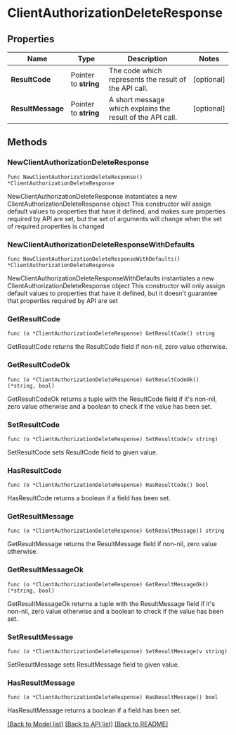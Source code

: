 # ClientAuthorizationDeleteResponse

## Properties

Name | Type | Description | Notes
------------ | ------------- | ------------- | -------------
**ResultCode** | Pointer to **string** | The code which represents the result of the API call. | [optional] 
**ResultMessage** | Pointer to **string** | A short message which explains the result of the API call. | [optional] 

## Methods

### NewClientAuthorizationDeleteResponse

`func NewClientAuthorizationDeleteResponse() *ClientAuthorizationDeleteResponse`

NewClientAuthorizationDeleteResponse instantiates a new ClientAuthorizationDeleteResponse object
This constructor will assign default values to properties that have it defined,
and makes sure properties required by API are set, but the set of arguments
will change when the set of required properties is changed

### NewClientAuthorizationDeleteResponseWithDefaults

`func NewClientAuthorizationDeleteResponseWithDefaults() *ClientAuthorizationDeleteResponse`

NewClientAuthorizationDeleteResponseWithDefaults instantiates a new ClientAuthorizationDeleteResponse object
This constructor will only assign default values to properties that have it defined,
but it doesn't guarantee that properties required by API are set

### GetResultCode

`func (o *ClientAuthorizationDeleteResponse) GetResultCode() string`

GetResultCode returns the ResultCode field if non-nil, zero value otherwise.

### GetResultCodeOk

`func (o *ClientAuthorizationDeleteResponse) GetResultCodeOk() (*string, bool)`

GetResultCodeOk returns a tuple with the ResultCode field if it's non-nil, zero value otherwise
and a boolean to check if the value has been set.

### SetResultCode

`func (o *ClientAuthorizationDeleteResponse) SetResultCode(v string)`

SetResultCode sets ResultCode field to given value.

### HasResultCode

`func (o *ClientAuthorizationDeleteResponse) HasResultCode() bool`

HasResultCode returns a boolean if a field has been set.

### GetResultMessage

`func (o *ClientAuthorizationDeleteResponse) GetResultMessage() string`

GetResultMessage returns the ResultMessage field if non-nil, zero value otherwise.

### GetResultMessageOk

`func (o *ClientAuthorizationDeleteResponse) GetResultMessageOk() (*string, bool)`

GetResultMessageOk returns a tuple with the ResultMessage field if it's non-nil, zero value otherwise
and a boolean to check if the value has been set.

### SetResultMessage

`func (o *ClientAuthorizationDeleteResponse) SetResultMessage(v string)`

SetResultMessage sets ResultMessage field to given value.

### HasResultMessage

`func (o *ClientAuthorizationDeleteResponse) HasResultMessage() bool`

HasResultMessage returns a boolean if a field has been set.


[[Back to Model list]](../README.md#documentation-for-models) [[Back to API list]](../README.md#documentation-for-api-endpoints) [[Back to README]](../README.md)


